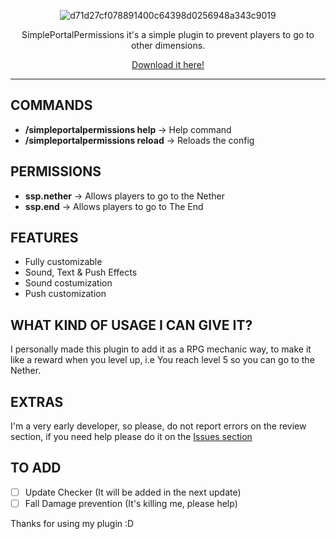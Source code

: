 <div align="center">

![d71d27cf078891400c64398d0256948a343c9019](https://user-images.githubusercontent.com/50084238/232164815-9470c849-7bb7-44b6-aeb9-b94fb981d8da.png)

SimplePortalPermissions it's a simple plugin to prevent players to go to other dimensions.

[Download it here!](https://www.spigotmc.org/resources/simpleportalpermissions.109279/)

</div>

---

## COMMANDS

- **/simpleportalpermissions help** -> Help command
- **/simpleportalpermissions reload** -> Reloads the config

## PERMISSIONS

- **ssp.nether** -> Allows players to go to the Nether
- **ssp.end** -> Allows players to go to The End

## FEATURES

- Fully customizable
- Sound, Text & Push Effects
- Sound costumization
- Push customization

## WHAT KIND OF USAGE I CAN GIVE IT?

I personally made this plugin to add it as a RPG mechanic way, to make it like a reward when you level up, i.e You reach level 5 so you can go to the Nether.


## EXTRAS

I'm a very early developer, so please, do not report errors on the review section, if you need help please do it on the [Issues section](https://github.com/MrStreeet/SimplePortalPermissions/issues)

## TO ADD

- [ ] Update Checker (It will be added in the next update)
- [ ] Fall Damage prevention (It's killing me, please help)

Thanks for using my plugin :D
